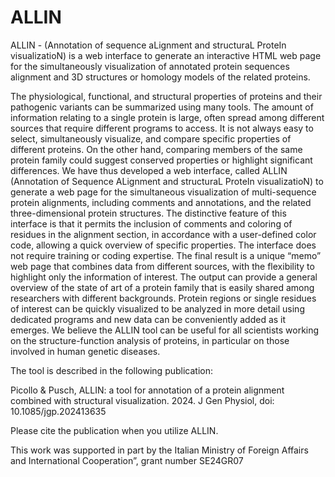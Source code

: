 # ALLIN
ALLIN - (Annotation of sequence aLignment and structuraL ProteIn visualizatioN) is a web interface to generate an interactive HTML web page for the simultaneously visualization of annotated protein sequences alignment and 3D structures or homology models of the related proteins. 

The physiological, functional, and structural properties of proteins and their pathogenic variants can be summarized using many tools. The amount of information relating to a single protein is large, often spread among different sources that require different programs to access. It is not always easy to select, simultaneously visualize, and compare specific properties of different proteins. On the other hand, comparing members of the same protein family could suggest conserved properties or highlight significant differences. We have thus developed a web interface, called ALLIN (Annotation of Sequence ALignment and structuraL ProteIn visualizatioN) to generate a web page for the simultaneous visualization of multi-sequence protein alignments, including comments and annotations, and the related three-dimensional protein structures. The distinctive feature of this interface is that it permits the inclusion of comments and coloring of residues in the alignment section, in accordance with a user-defined color code, allowing a quick overview of specific properties. The interface does not require training or coding expertise. The final result is a unique “memo” web page that combines data from different sources, with the flexibility to highlight only the information of interest. The output can provide a general overview of the state of art of a protein family that is easily shared among researchers with different backgrounds. Protein regions or single residues of interest can be quickly visualized to be analyzed in more detail using dedicated programs and new data can be conveniently added as it emerges. We believe the ALLIN tool can be useful for all scientists working on the structure-function analysis of proteins, in particular on those involved in human genetic diseases.

The tool is described in the following publication:

Picollo & Pusch, ALLIN: a tool for annotation of a protein alignment combined with structural
visualization. 2024. J Gen Physiol, doi: 10.1085/jgp.202413635

Please cite the publication when you utilize ALLIN.

This work was supported in part by the Italian Ministry of Foreign Affairs and International Cooperation”, grant number SE24GR07
